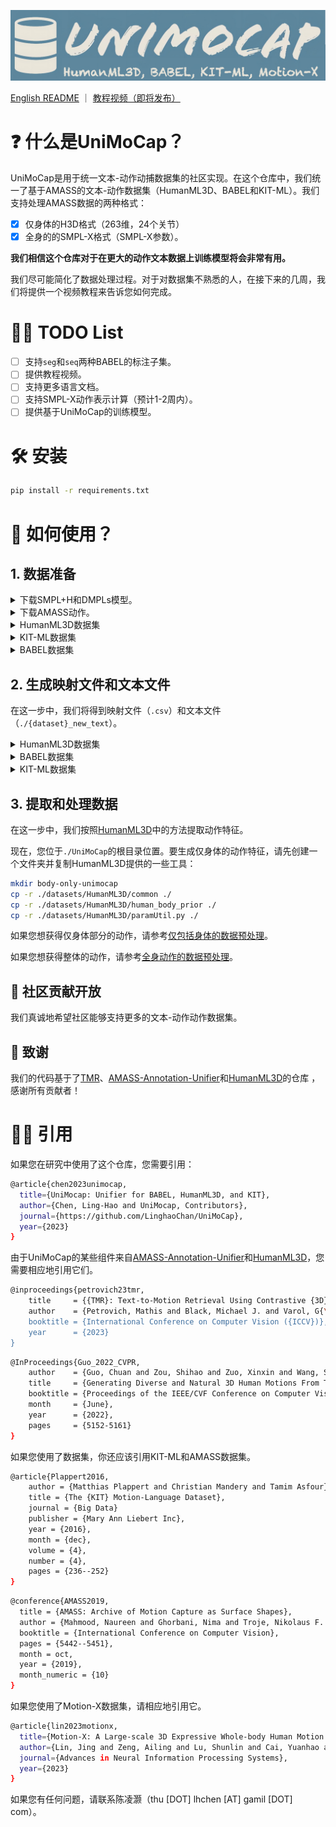 ![./resource/imgs/logo.png](../imgs/logo.png)

[English README](../../README.md) ｜ [教程视频（即将发布）](https://www.youtube.com/channel/UC5P1ZtWm47L78t-Snn2xhhQ)

# ❓ 什么是UniMoCap？

UniMoCap是用于统一文本-动作动捕数据集的社区实现。在这个仓库中，我们统一了基于AMASS的文本-动作数据集（HumanML3D、BABEL和KIT-ML）。我们支持处理AMASS数据的两种格式：

- [x]  仅身体的H3D格式（263维，24个关节）
- [x]  全身的的SMPL-X格式（SMPL-X参数）。

**我们相信这个仓库对于在更大的动作文本数据上训练模型将会非常有用。**

我们尽可能简化了数据处理过程。对于对数据集不熟悉的人，在接下来的几周，我们将提供一个视频教程来告诉您如何完成。

# 🏃🏼 TODO List

- [ ]  支持`seg`和`seq`两种BABEL的标注子集。
- [ ]  提供教程视频。
- [ ]  支持更多语言文档。
- [ ]  支持SMPL-X动作表示计算（预计1-2周内）。
- [ ]  提供基于UniMoCap的训练模型。

# 🛠️ 安装

```bash
pip install -r requirements.txt
```

# 🚀 如何使用？

## 1. 数据准备

<details>
<summary>下载SMPL+H和DMPLs模型。</summary>

从[SMPL+H](https://mano.is.tue.mpg.de/download.php)（选择AMASS项目中使用的Extended SMPL+H模型）下载SMPL+H模型，从[DMPL](https://smpl.is.tue.mpg.de/download.php)下载DMPL模型（选择与SMPL兼容的DMPLs），从[SMPL-X](https://smpl-x.is.tue.mpg.de/download.php)下载SMPL-X模型。然后将所有模型放在`./body_model/`下。`./body_model/`文件夹结构应如下：

```bash
./body_models
├── dmpls
│   ├── female
│   │   └── model.npz
│   ├── male
│   │   └── model.npz
│   └── neutral
│       └── model.npz
├── smplh
│   ├── female
│   │   └── model.npz
│   ├── info.txt
│   ├── male
│   │   └── model.npz
│   └── neutral
│       └── model.npz
├── smplx
│   ├── female
│   │   ├── model.npz
│   │   └── model.pkl
│   ├── male
│   │   ├── model.npz
│   │   └── model.pkl
│   └── neutral
│       ├── model.npz
└───────└── model.pkl
```

</details>

<details>
<summary>下载AMASS动作。</summary>

- 下载[AMASS](https://amass.is.tue.mpg.de/download.php)动作。
- 如果您使用SMPL（在HumanML3D、BABEL和KIT-ML中），请将AMASS数据与`SMPL-H G`下载到`./datasets/amass_data/`中。
- 如果您使用SMPL-X（在Motion-X中），请下载带有`SMPL-X G`的AMASS数据。如果您使用SMPL-X数据，请将其保存在`./datasets/amass_data-x/`中。

`datasets/amass_data/`文件夹结构应如下：

```bash
./datasets/amass_data/
├── ACCAD
├── BioMotionLab_NTroje
├── BMLhandball
├── BMLmovi
├── CMU
├── DanceDB
├── DFaust_67
├── EKUT
├── Eyes_Japan_Dataset
├── GRAB
├── HUMAN4D
├── humanact12
├── HumanEva
├── KIT
├── MPI_HDM05
├── MPI_Limits
├── MPI_mosh
├── SFU
├── SOMA
├── SSM_synced
├── TCD_handMocap
├── TotalCapture
└── Transitions_mocap
```

</details>

<details>
<summary>HumanML3D数据集</summary>

将[HumanML3D](https://github.com/EricGuo5513/HumanML3D)仓库克隆到`datasets/HumanML3D/`中，然后解压`texts.zip`文件。

```bash
mkdir datasets
cd datasets
git clone <https://github.com/EricGuo5513/HumanML3D/tree/main>
cd HumanML3D/HumanML3D
unzip texts.zip
cd ../../..
```

</details>

<details>
<summary>KIT-ML数据集</summary>

下载[KIT-ML](https://motion-annotation.humanoids.kit.edu/dataset/)动作，并解压缩到文件夹`datasets/kit-mocap/`中。
</details>

<details>
<summary>BABEL数据集</summary>

从TEACH下载[BABEL](https://teach.is.tue.mpg.de/download.php)注释到`datasets/babel-teach/`中。
</details>

## 2. 生成映射文件和文本文件

在这一步中，我们将得到映射文件（`.csv`）和文本文件（`./{dataset}_new_text`）。

<details>
<summary>HumanML3D数据集</summary>

由于HumanML3D数据集使用了MIT许可证，我已经预处理了`.json`（`./outputs-json/humanml3d.json`）文件和`.csv`文件（`h3d_h3dformat.csv`）。此外，`.csv`文件可以通过以下命令生成。

```bash
python h3d_to_h3d.py
```

</details>

<details>
<summary>BABEL数据集</summary>

我们提供了生成统一BABEL注释的代码。生成了`.json`（`./outputs-json/babel{_mode}.json`）文件和`.csv`文件（`babel{mode}_h3dformat.csv`）。您可以使用以下命令生成相关文件。`.json`文件只是一个中间生成的文件，不会在后续处理中使用。

对于BABEL，`babel_seg`和`babel_seq`分别表示分割级别和整个序列级别的注释。`babel`表示两个级别的注释。

```bash
python babel.py
```

</details>

<details>
<summary>KIT-ML数据集</summary>

我们提供了生成统一KIT-ML注释的代码。生成了`.json`（`./outputs-json/kitml.json`）文件和`.csv`文件（`kitml_h3dformat.csv`）。您可以使用以下命令生成相关文件。`.json`文件只是一个中间生成的文件，不会在后续处理中使用。

```bash
python kitml.py
```

</details>

## 3. 提取和处理数据

在这一步中，我们按照[HumanML3D](https://github.com/EricGuo5513/HumanML3D)中的方法提取动作特征。

现在，您位于`./UniMoCap`的根目录位置。要生成仅身体的动作特征，请先创建一个文件夹并复制HumanML3D提供的一些工具：

```bash
mkdir body-only-unimocap
cp -r ./datasets/HumanML3D/common ./
cp -r ./datasets/HumanML3D/human_body_prior ./
cp -r ./datasets/HumanML3D/paramUtil.py ./
```

如果您想获得仅身体部分的动作，请参考[仅包括身体的数据预处理](./cn-bodyonly.md)。

如果您想获得整体的动作，请参考[全身动作的数据预处理](./cn-wholebody.md)。

## 💖 社区贡献开放

我们真诚地希望社区能够支持更多的文本-动作动作数据集。

## 🌹 致谢

我们的代码基于了[TMR](https://github.com/Mathux/TMR)、[AMASS-Annotation-Unifier](https://github.com/Mathux/AMASS-Annotation-Unifier)和[HumanML3D](https://github.com/EricGuo5513/HumanML3D)的仓库 ，感谢所有贡献者！

# 🤝🏼 引用

如果您在研究中使用了这个仓库，您需要引用：

```bash
@article{chen2023unimocap,
  title={UniMocap: Unifier for BABEL, HumanML3D, and KIT},
  author={Chen, Ling-Hao and UniMocap, Contributors},
  journal={https://github.com/LinghaoChan/UniMoCap},
  year={2023}
}
```

由于UniMoCap的某些组件来自[AMASS-Annotation-Unifier](https://github.com/Mathux/AMASS-Annotation-Unifier)和[HumanML3D](https://github.com/EricGuo5513/HumanML3D)，您需要相应地引用它们。

```bash
@inproceedings{petrovich23tmr,
    title     = {{TMR}: Text-to-Motion Retrieval Using Contrastive {3D} Human Motion Synthesis},
    author    = {Petrovich, Mathis and Black, Michael J. and Varol, G{\\"u}l},
    booktitle = {International Conference on Computer Vision ({ICCV})},
    year      = {2023}
}
```

```bash
@InProceedings{Guo_2022_CVPR,
    author    = {Guo, Chuan and Zou, Shihao and Zuo, Xinxin and Wang, Sen and Ji, Wei and Li, Xingyu and Cheng, Li},
    title     = {Generating Diverse and Natural 3D Human Motions From Text},
    booktitle = {Proceedings of the IEEE/CVF Conference on Computer Vision and Pattern Recognition (CVPR)},
    month     = {June},
    year      = {2022},
    pages     = {5152-5161}
}
```

如果您使用了数据集，你还应该引用KIT-ML和AMASS数据集。

```bash
@article{Plappert2016,
    author = {Matthias Plappert and Christian Mandery and Tamim Asfour},
    title = {The {KIT} Motion-Language Dataset},
    journal = {Big Data}
    publisher = {Mary Ann Liebert Inc},
    year = {2016},
    month = {dec},
    volume = {4},
    number = {4},
    pages = {236--252}
}
```

```bash
@conference{AMASS2019,
  title = {AMASS: Archive of Motion Capture as Surface Shapes},
  author = {Mahmood, Naureen and Ghorbani, Nima and Troje, Nikolaus F. and Pons-Moll, Gerard and Black, Michael J.},
  booktitle = {International Conference on Computer Vision},
  pages = {5442--5451},
  month = oct,
  year = {2019},
  month_numeric = {10}
}
```

如果您使用了Motion-X数据集，请相应地引用它。

```bash
@article{lin2023motionx,
  title={Motion-X: A Large-scale 3D Expressive Whole-body Human Motion Dataset},
  author={Lin, Jing and Zeng, Ailing and Lu, Shunlin and Cai, Yuanhao and Zhang, Ruimao and Wang, Haoqian and Zhang, Lei},
  journal={Advances in Neural Information Processing Systems},
  year={2023}
}
```

如果您有任何问题，请联系陈凌灏（thu [DOT] lhchen [AT] gamil [DOT] com）。